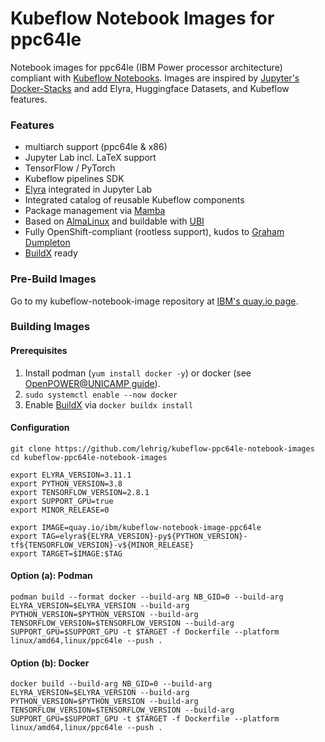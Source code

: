 # Kubeflow Notebook Images for ppc64le

Notebook images for ppc64le (IBM Power processor architecture) compliant with [Kubeflow Notebooks](https://www.kubeflow.org/docs/components/notebooks/).
Images are inspired by [Jupyter's Docker-Stacks](https://github.com/jupyter/docker-stacks) and add Elyra, Huggingface Datasets, and Kubeflow features.

### Features
- multiarch support (ppc64le & x86)
- Jupyter Lab incl. LaTeX support
- TensorFlow / PyTorch
- Kubeflow pipelines SDK
- [Elyra](https://github.com/elyra-ai/elyra) integrated in Jupyter Lab
- Integrated catalog of reusable Kubeflow components
- Package management via [Mamba](https://github.com/mamba-org/mamba)
- Based on [AlmaLinux](https://almalinux.org) and buildable with [UBI](https://developers.redhat.com/products/rhel/ubi)
- Fully OpenShift-compliant (rootless support), kudos to [Graham Dumpleton](https://www.openshift.com/blog/jupyter-on-openshift-part-6-running-as-an-assigned-user-id)
- [BuildX](https://docs.docker.com/build/buildx/) ready

### Pre-Build Images
Go to my kubeflow-notebook-image repository at [IBM's quay.io page](https://quay.io/repository/ibm/kubeflow-notebook-image-ppc64le?tab=tags).

### Building Images

#### Prerequisites
1. Install podman (`yum install docker -y`) or docker (see [OpenPOWER@UNICAMP guide](https://openpower.ic.unicamp.br/post/installing-docker-from-repository/)).
2. `sudo systemctl enable --now docker`
3. Enable [BuildX](https://docs.docker.com/build/buildx/) via `docker buildx install`

#### Configuration
```
git clone https://github.com/lehrig/kubeflow-ppc64le-notebook-images
cd kubeflow-ppc64le-notebook-images

export ELYRA_VERSION=3.11.1
export PYTHON_VERSION=3.8
export TENSORFLOW_VERSION=2.8.1
export SUPPORT_GPU=true
export MINOR_RELEASE=0

export IMAGE=quay.io/ibm/kubeflow-notebook-image-ppc64le
export TAG=elyra${ELYRA_VERSION}-py${PYTHON_VERSION}-tf${TENSORFLOW_VERSION}-v${MINOR_RELEASE}
export TARGET=$IMAGE:$TAG
```

#### Option (a): Podman
```
podman build --format docker --build-arg NB_GID=0 --build-arg ELYRA_VERSION=$ELYRA_VERSION --build-arg PYTHON_VERSION=$PYTHON_VERSION --build-arg TENSORFLOW_VERSION=$TENSORFLOW_VERSION --build-arg SUPPORT_GPU=$SUPPORT_GPU -t $TARGET -f Dockerfile --platform linux/amd64,linux/ppc64le --push .
```

#### Option (b): Docker
```
docker build --build-arg NB_GID=0 --build-arg ELYRA_VERSION=$ELYRA_VERSION --build-arg PYTHON_VERSION=$PYTHON_VERSION --build-arg TENSORFLOW_VERSION=$TENSORFLOW_VERSION --build-arg SUPPORT_GPU=$SUPPORT_GPU -t $TARGET -f Dockerfile --platform linux/amd64,linux/ppc64le --push .
```
